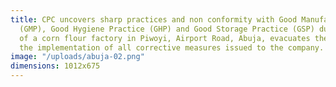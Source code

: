 ```yaml
---
title: CPC uncovers sharp practices and non conformity with Good Manufacturing Practice
  (GMP), Good Hygiene Practice (GHP) and Good Storage Practice (GSP) during the inspection
  of a corn flour factory in Piwoyi, Airport Road, Abuja, evacuates the product pending
  the implementation of all corrective measures issued to the company.
image: "/uploads/abuja-02.png"
dimensions: 1012x675
---
```


